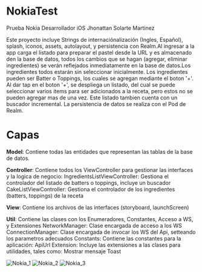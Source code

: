 # NokiaTest
Prueba Nokia Desarrollador iOS Jhonattan Solarte Martinez

Este proyecto incluye Strings de internaciónalización (Ingles, Español), splash, iconos, assets, autolayout, y persistencia con Realm.Al ingresar a la app carga el listado para preparar el pastel desde la URL y es almacenado den la base de datos, todos los cambios que se hagan (agregar, eliminar ingredientes) se verán reflejados inmediatamente en la base de datos.Los ingredientes todos estarán sin seleccionar inicialmente. 
Los ingredientes pueden ser Batter o Toppings, los cuales se agregan mediante el boton '+'. 
Al dar tap en el boton '+', se despliega un listado, del cual se puede seleccionar varios items para ser adicionados a la receta, pero estos no se pueden agregar mas de una vez. 
Este listado tambien cuenta con un buscador incremental. 
La persistencia de datos se realiza con el Pod de Realm.




# Capas
**Model**: Contiene todas las entidades que representan las tablas de la base de datos.

**Controller**: Contiene todos los ViewController para gestionar las interfaces y la logica de negocio:
    IngredientsListViewController: Gestiona el controlador del listado de batters o toppings, incluye un buscador
    CakeListViewController: Gestiona el controlador de los ingredientes (batters, toppings) de la receta
    
**View**: Contiene los archivos de las interfaces (storyboard, launchScreen)

**Util**: Contiene las clases con los Enumeradores, Constantes, Acceso a WS, y Extensiones
    NetworkManager: Clase encargada de acceso a los WS
    ConnectionManager: Clase encargada de invocar los WS del Api, setteando los parametros adecuados
    Constants: Contiene las constantes para la aplicación: ApiUrl
    Extension: Incluye las extensiones a las clases para utilidades, tales como:
                     Mostrar mensaje Toast



![Nokia_1](https://user-images.githubusercontent.com/8276103/72701156-576b6300-3b1c-11ea-9f6d-dd1eefaf1e60.gif)
![Nokia_2](https://user-images.githubusercontent.com/8276103/72701170-62be8e80-3b1c-11ea-978e-c601faf1f6e6.gif)
![Nokia_3](https://user-images.githubusercontent.com/8276103/72701171-62be8e80-3b1c-11ea-85da-65e35e84721b.gif)
